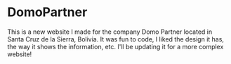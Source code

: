 # DomoPartner
This is a new website I made for the company Domo Partner located in Santa Cruz de la Sierra, Bolivia. It was fun to code, I liked the design it has, the way it shows the information, etc. I'll be updating it for a more complex website!

